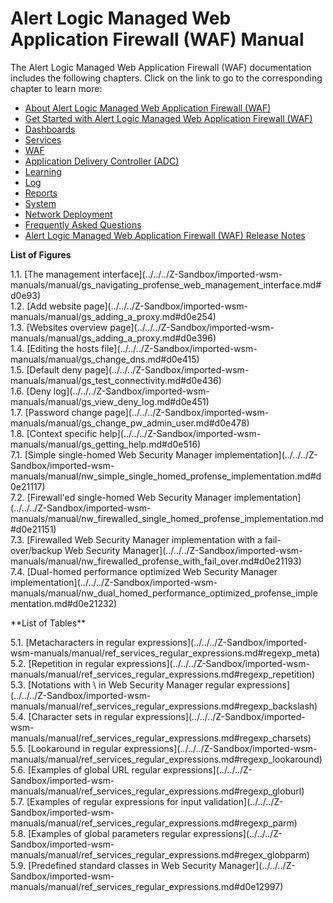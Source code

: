 # Alert Logic Managed Web Application Firewall (WAF) Manual

The Alert Logic Managed Web Application Firewall (WAF) documentation includes the following chapters. Click on the link to go to the corresponding chapter to learn more:

* [About Alert Logic Managed Web Application Firewall (WAF)](about_profense_waf.md)
* [Get Started with Alert Logic Managed Web Application Firewall (WAF)](ch_getting_started.md)
* [Dashboards](ch_dashboards.md)
* [Services](ch_services.md)
* [WAF](ch_waf.md)
* [Application Delivery Controller (ADC)](ch_adc.md)
* [Learning](ref_services_learning.md)
* [Log](ref_services_log.md)
* [Reports](ref_services_reports.md)
* [System](ch_system.md)
* [Network Deployment](ch_network.md)
* [Frequently Asked Questions](ch_faq.md)
* [Alert Logic Managed Web Application Firewall (WAF) Release Notes](../../../release-notes/inline-waf.md)

**List of Figures**

<dl><dt>1.1. [The management interface](../../../Z-Sandbox/imported-wsm-manuals/manual/gs_navigating_profense_web_management_interface.md#d0e93)</dt><dt>1.2. [Add website page](../../../Z-Sandbox/imported-wsm-manuals/manual/gs_adding_a_proxy.md#d0e254)</dt><dt>1.3. [Websites overview page](../../../Z-Sandbox/imported-wsm-manuals/manual/gs_adding_a_proxy.md#d0e396)</dt><dt>1.4. [Editing the hosts file](../../../Z-Sandbox/imported-wsm-manuals/manual/gs_change_dns.md#d0e415)</dt><dt>1.5. [Default deny page](../../../Z-Sandbox/imported-wsm-manuals/manual/gs_test_connectivity.md#d0e436)</dt><dt>1.6. [Deny log](../../../Z-Sandbox/imported-wsm-manuals/manual/gs_view_deny_log.md#d0e451)</dt><dt>1.7. [Password change page](../../../Z-Sandbox/imported-wsm-manuals/manual/gs_change_pw_admin_user.md#d0e478)</dt><dt>1.8. [Context specific help](../../../Z-Sandbox/imported-wsm-manuals/manual/gs_getting_help.md#d0e516)</dt><dt>7.1. [Simple single-homed Web Security Manager implementation](../../../Z-Sandbox/imported-wsm-manuals/manual/nw_simple_single_homed_profense_implementation.md#d0e21117)</dt><dt>7.2. [Firewall'ed single-homed Web Security Manager implementation](../../../Z-Sandbox/imported-wsm-manuals/manual/nw_firewalled_single_homed_profense_implementation.md#d0e21151)</dt><dt>7.3. [Firewalled Web Security Manager implementation with a fail-over/backup Web Security Manager](../../../Z-Sandbox/imported-wsm-manuals/manual/nw_firewalled_profense_with_fail_over.md#d0e21193)</dt><dt>7.4. [Dual-homed performance optimized Web Security Manager implementation](../../../Z-Sandbox/imported-wsm-manuals/manual/nw_dual_homed_performance_optimized_profense_implementation.md#d0e21232)</dt></dl>
**List of Tables**

<dl><dt>5.1. [Metacharacters in regular expressions](../../../Z-Sandbox/imported-wsm-manuals/manual/ref_services_regular_expressions.md#regexp_meta)</dt><dt>5.2. [Repetition in regular expressions](../../../Z-Sandbox/imported-wsm-manuals/manual/ref_services_regular_expressions.md#regexp_repetition)</dt><dt>5.3. [Notations with \ in Web Security Manager regular expressions](../../../Z-Sandbox/imported-wsm-manuals/manual/ref_services_regular_expressions.md#regexp_backslash)</dt><dt>5.4. [Character sets in regular expressions](../../../Z-Sandbox/imported-wsm-manuals/manual/ref_services_regular_expressions.md#regexp_charsets)</dt><dt>5.5. [Lookaround in regular expressions](../../../Z-Sandbox/imported-wsm-manuals/manual/ref_services_regular_expressions.md#regexp_lookaround)</dt><dt>5.6. [Examples of global URL regular expressions](../../../Z-Sandbox/imported-wsm-manuals/manual/ref_services_regular_expressions.md#regexp_globurl)</dt><dt>5.7. [Examples of regular expressions for input validation](../../../Z-Sandbox/imported-wsm-manuals/manual/ref_services_regular_expressions.md#regexp_parm)</dt><dt>5.8. [Examples of global parameters regular expressions](../../../Z-Sandbox/imported-wsm-manuals/manual/ref_services_regular_expressions.md#regex_globparm)</dt><dt>5.9. [Predefined standard classes in Web Security Manager](../../../Z-Sandbox/imported-wsm-manuals/manual/ref_services_regular_expressions.md#d0e12997)</dt></dl>

